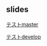 ## slides

[テストmaster](https://gitpitch.com/Kazu1247/slides/master)

[テストdevelop](https://gitpitch.com/Kazu1247/slides/develop)

